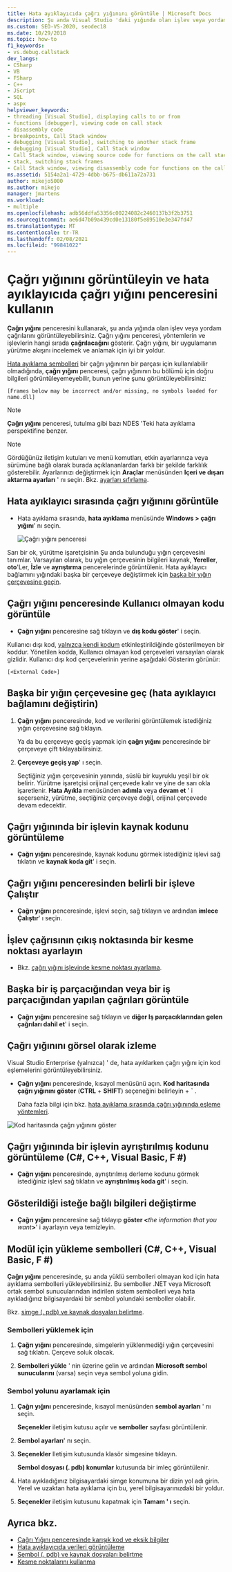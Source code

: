 ```yaml
---
title: Hata ayıklayıcıda çağrı yığınını görüntüle | Microsoft Docs
description: Şu anda Visual Studio 'daki yığında olan işlev veya yordam çağrılarını görüntülemek için çağrı yığını penceresini kullanın.
ms.custom: SEO-VS-2020, seodec18
ms.date: 10/29/2018
ms.topic: how-to
f1_keywords:
- vs.debug.callstack
dev_langs:
- CSharp
- VB
- FSharp
- C++
- JScript
- SQL
- aspx
helpviewer_keywords:
- threading [Visual Studio], displaying calls to or from
- functions [debugger], viewing code on call stack
- disassembly code
- breakpoints, Call Stack window
- debugging [Visual Studio], switching to another stack frame
- debugging [Visual Studio], Call Stack window
- Call Stack window, viewing source code for functions on the call stack
- stack, switching stack frames
- Call Stack window, viewing disassembly code for functions on the call stack
ms.assetid: 5154a2a1-4729-4dbb-b675-db611a72a731
author: mikejo5000
ms.author: mikejo
manager: jmartens
ms.workload:
- multiple
ms.openlocfilehash: adb56ddfa53356c00224082c2460137b3f2b3751
ms.sourcegitcommit: ae6d47b09a439cd0e13180f5e89510e3e347fd47
ms.translationtype: MT
ms.contentlocale: tr-TR
ms.lasthandoff: 02/08/2021
ms.locfileid: "99841022"
---
```

# <a name="view-the-call-stack-and-use-the-call-stack-window-in-the-debugger"></a>Çağrı yığınını görüntüleyin ve hata ayıklayıcıda çağrı yığını penceresini kullanın

**Çağrı yığını** penceresini kullanarak, şu anda yığında olan işlev veya yordam çağrılarını görüntüleyebilirsiniz. Çağrı yığını penceresi, yöntemlerin ve işlevlerin hangi sırada **çağrılacağını** gösterir. Çağrı yığını, bir uygulamanın yürütme akışını incelemek ve anlamak için iyi bir yoldur.

[Hata ayıklama sembolleri](#bkmk_symbols) bir çağrı yığınının bir parçası için kullanılabilir olmadığında, **çağrı yığını** penceresi, çağrı yığınının bu bölümü için doğru bilgileri görüntüleyemeyebilir, bunun yerine şunu görüntüleyebilirsiniz:

`[Frames below may be incorrect and/or missing, no symbols loaded for name.dll]`

> [!NOTE]
> **Çağrı yığını** penceresi, tutulma gibi bazı NDES 'Teki hata ayıklama perspektifine benzer.

> [!NOTE]
> Gördüğünüz iletişim kutuları ve menü komutları, etkin ayarlarınıza veya sürümüne bağlı olarak burada açıklananlardan farklı bir şekilde farklılık gösterebilir. Ayarlarınızı değiştirmek için **Araçlar** menüsünden **Içeri ve dışarı aktarma ayarları** ' nı seçin.  Bkz. [ayarları sıfırlama](../ide/environment-settings.md#reset-settings).

## <a name="view-the-call-stack-while-in-the-debugger"></a>Hata ayıklayıcı sırasında çağrı yığınını görüntüle

- Hata ayıklama sırasında, **hata ayıklama** menüsünde **Windows > çağrı yığını**' nı seçin.

  ![Çağrı yığını penceresi](../debugger/media/dbg_basics_callstack_window.png "CallStackWindow")

Sarı bir ok, yürütme işaretçisinin Şu anda bulunduğu yığın çerçevesini tanımlar. Varsayılan olarak, bu yığın çerçevesinin bilgileri kaynak, **Yereller**, **oto**'Ler, **İzle** ve **ayrıştırma** pencerelerinde görüntülenir. Hata ayıklayıcı bağlamını yığındaki başka bir çerçeveye değiştirmek için [başka bir yığın çerçevesine geçin](#bkmk_switch).

## <a name="display-non-user-code-in-the-call-stack-window"></a>Çağrı yığını penceresinde Kullanıcı olmayan kodu görüntüle

- **Çağrı yığını** penceresine sağ tıklayın ve **dış kodu göster**' i seçin.

Kullanıcı dışı kod, [yalnızca kendi kodum](../debugger/just-my-code.md) etkinleştirildiğinde gösterilmeyen bir koddur. Yönetilen kodda, Kullanıcı olmayan kod çerçeveleri varsayılan olarak gizlidir. Kullanıcı dışı kod çerçevelerinin yerine aşağıdaki Gösterim görünür:

`[<External Code>]`

## <a name="switch-to-another-stack-frame-change-the-debugger-context"></a><a name="bkmk_switch"></a> Başka bir yığın çerçevesine geç (hata ayıklayıcı bağlamını değiştirin)

1. **Çağrı yığını** penceresinde, kod ve verilerini görüntülemek istediğiniz yığın çerçevesine sağ tıklayın.

    Ya da bu çerçeveye geçiş yapmak için **çağrı yığını** penceresinde bir çerçeveye çift tıklayabilirsiniz.

2. **Çerçeveye geçiş yap**' ı seçin.

     Seçtiğiniz yığın çerçevesinin yanında, süslü bir kuyruklu yeşil bir ok belirir. Yürütme işaretçisi orijinal çerçevede kalır ve yine de sarı okla işaretlenir. **Hata Ayıkla** menüsünden **adımla** veya **devam et** ' i seçerseniz, yürütme, seçtiğiniz çerçeveye değil, orijinal çerçevede devam edecektir.

## <a name="view-the-source-code-for-a-function-on-the-call-stack"></a>Çağrı yığınında bir işlevin kaynak kodunu görüntüleme

- **Çağrı yığını** penceresinde, kaynak kodunu görmek istediğiniz işlevi sağ tıklatın ve **kaynak koda git**' i seçin.

## <a name="run-to-a-specific-function-from-the-call-stack-window"></a>Çağrı yığını penceresinden belirli bir işleve Çalıştır

- **Çağrı yığını** penceresinde, işlevi seçin, sağ tıklayın ve ardından **imlece Çalıştır**' ı seçin.

## <a name="set-a-breakpoint-on-the-exit-point-of-a-function-call"></a>İşlev çağrısının çıkış noktasında bir kesme noktası ayarlayın

- Bkz. [çağrı yığını işlevinde kesme noktası ayarlama](../debugger/using-breakpoints.md#BKMK_Set_a_breakpoint_from_debugger_windows).

## <a name="display-calls-to-or-from-another-thread"></a>Başka bir iş parçacığından veya bir iş parçacığından yapılan çağrıları görüntüle

- **Çağrı yığını** penceresine sağ tıklayın ve **diğer Iş parçacıklarından gelen çağrıları dahil et**' i seçin.

## <a name="visually-trace-the-call-stack"></a>Çağrı yığınını görsel olarak izleme

Visual Studio Enterprise (yalnızca) ' de, hata ayıklarken çağrı yığını için kod eşlemelerini görüntüleyebilirsiniz.

- **Çağrı yığını** penceresinde, kısayol menüsünü açın. **Kod haritasında çağrı yığınını göster** (**CTRL**  +  **SHIFT**) seçeneğini belirleyin  +  **`** .

    Daha fazla bilgi için bkz. [hata ayıklama sırasında çağrı yığınında eşleme yöntemleri](../debugger/map-methods-on-the-call-stack-while-debugging-in-visual-studio.md).

![Kod haritasında çağrı yığınını göster](../debugger/media/dbg_basics_show_call_stack_on_code_map.gif "ShowCallStackOnCodeMap")

## <a name="view-the-disassembly-code-for-a-function-on-the-call-stack-c-c-visual-basic-f"></a>Çağrı yığınında bir işlevin ayrıştırılmış kodunu görüntüleme (C#, C++, Visual Basic, F #)

- **Çağrı yığını** penceresinde, ayrıştırılmış derleme kodunu görmek istediğiniz işlevi sağ tıklatın ve **ayrıştırılmış koda git**' i seçin.

## <a name="change-the-optional-information-displayed"></a>Gösterildiği isteğe bağlı bilgileri değiştirme

- **Çağrı yığını** penceresine sağ tıklayıp **göster \<**_the information that you want_**>**' i ayarlayın veya temizleyin.

## <a name="load-symbols-for-a-module-c-c-visual-basic-f"></a><a name="bkmk_symbols"></a> Modül için yükleme sembolleri (C#, C++, Visual Basic, F #)

**Çağrı yığını** penceresinde, şu anda yüklü sembolleri olmayan kod için hata ayıklama sembolleri yükleyebilirsiniz. Bu semboller .NET veya Microsoft ortak sembol sunucularından indirilen sistem sembolleri veya hata ayıkladığınız bilgisayardaki bir sembol yolundaki semboller olabilir.

Bkz. [simge (. pdb) ve kaynak dosyaları belirtme](../debugger/specify-symbol-dot-pdb-and-source-files-in-the-visual-studio-debugger.md).

### <a name="to-load-symbols"></a>Sembolleri yüklemek için

1. **Çağrı yığını** penceresinde, simgelerin yüklenmediği yığın çerçevesini sağ tıklatın. Çerçeve soluk olacak.

2. **Sembolleri yükle** ' nin üzerine gelin ve ardından **Microsoft sembol sunucularını** (varsa) seçin veya sembol yoluna gidin.

### <a name="to-set-the-symbol-path"></a>Sembol yolunu ayarlamak için

1. **Çağrı yığını** penceresinde, kısayol menüsünden **sembol ayarları** ' nı seçin.

     **Seçenekler** iletişim kutusu açılır ve **semboller** sayfası görüntülenir.

2. **Sembol ayarları**' nı seçin.

3. **Seçenekler** Iletişim kutusunda klasör simgesine tıklayın.

     **Sembol dosyası (. pdb) konumlar** kutusunda bir imleç görüntülenir.

4. Hata ayıkladığınız bilgisayardaki simge konumuna bir dizin yol adı girin. Yerel ve uzaktan hata ayıklama için bu, yerel bilgisayarınızdaki bir yoldur.

5. **Seçenekler** iletişim kutusunu kapatmak için **Tamam ' ı** seçin.

## <a name="see-also"></a>Ayrıca bkz.

- [Çağrı Yığını penceresinde karışık kod ve eksik bilgiler](../debugger/mixed-code-and-missing-information-in-the-call-stack-window.md)
- [Hata ayıklayıcıda verileri görüntüleme](../debugger/viewing-data-in-the-debugger.md)
- [Sembol (. pdb) ve kaynak dosyaları belirtme](../debugger/specify-symbol-dot-pdb-and-source-files-in-the-visual-studio-debugger.md)
- [Kesme noktalarını kullanma](../debugger/using-breakpoints.md)